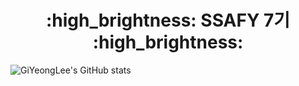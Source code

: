 <div align=center><h1>:high_brightness: SSAFY 7기 :high_brightness:</h1></div>

![GiYeongLee's GitHub stats](https://github-readme-stats.vercel.app/api?username=GiYeongLee&show_icons=true&theme=radical)

